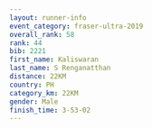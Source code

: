 ```yaml
---
layout: runner-info 
event_category: fraser-ultra-2019 
overall_rank: 58
rank: 44
bib: 2221
first_name: Kaliswaran
last_name: S Renganatthan
distance: 22KM
country: PH
category_km: 22KM
gender: Male
finish_time: 3-53-02
---
```


